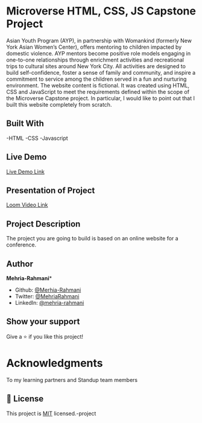 # Microverse HTML, CSS, JS Capstone Project
Asian Youth Program (AYP), in partnership with Womankind (formerly New York Asian Women’s Center), offers mentoring to children impacted by domestic violence. AYP mentors become positive role models engaging in one-to-one relationships through enrichment activities and recreational trips to cultural sites around New York City. All activities are designed to build self-confidence, foster a sense of family and community, and inspire a commitment to service among the children served in a fun and nurturing environment.
The website content is fictional. It was created using HTML, CSS and JavaScript to meet the requirements defined within the scope of the Microverse Capstone project. In particular, I would like to point out that I built this website completely from scratch.



## Built With

-HTML
-CSS
-Javascript


## Live Demo

[Live Demo Link](https://mehria-rahmani.github.io/capstone-1/)

## Presentation of Project

[Loom Video Link](https://www.loom.com/share/1a5dfb5877e1459d9358dd5612d0925b)

## Project Description

The project you are going to build is based on an online website for a conference.


## Author
**Mehria-Rahmani***
- Github: [@Merhia-Rahmani](https://github.com/Mehria-Rahmani)
- Twitter: [@MehriaRahmani](https://twitter.com/MehriaRahmani?t=QwKwWXTVBZthv4sUrOXtfQ&s=08)
- LinkedIn: [@mehria-rahmani](https://www.linkedin.com/in/mehria-rahmani-379211222) 


## Show your support

Give a ⭐️ if you like this project!

# Acknowledgments
To my learning partners and Standup team members


## 📝 License

This project is [MIT](./MIT.md) licensed.-project
